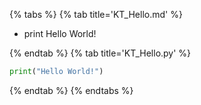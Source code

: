 {% tabs %}
{% tab title='KT_Hello.md' %}

* print Hello World!

{% endtab %}
{% tab title='KT_Hello.py' %}

```py
print("Hello World!")
```

{% endtab %}
{% endtabs %}
